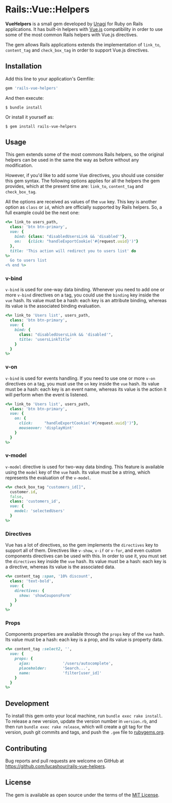 # Rails::Vue::Helpers

**VueHelpers** is a small gem developed by [Unagi](https://unagi.com.ar/) for Ruby on Rails applications. It has built-in helpers with [Vue.js](https://vuejs.org/) compatibility in order to use some of the most common Rails helpers with Vue.js directives.

The gem allows Rails applications extends the implementation of `link_to`, `content_tag` and `check_box_tag` in order to support Vue.js directives.

## Installation

Add this line to your application's Gemfile:

```ruby
gem 'rails-vue-helpers'
```

And then execute:

    $ bundle install

Or install it yourself as:

    $ gem install rails-vue-helpers

## Usage

This gem extends some of the most commons Rails helpers, so the original helpers can be used in the same the way as before without any modification.

However, if you'd like to add some Vue directives, you should use consider this gem syntax. The following options applies for all the helpers the gem provides, which at the present time are: `link_to`, `content_tag` and `check_box_tag`.

All the options are received as values of the `vue` key. This key is another option as `class` or `id`, which are officially supported by Rails helpers. So, a full example could be the next one:

```ruby
<%= link_to users_path,
  class: 'btn btn-primary',
  vue: {
    bind: {class: "disabledUsersLink && 'disabled'"},
    on:   {click: "handleExportCookie('#{request.uuid}')"}
  },
  title: 'This action will redirect you to users list' do
%>
  Go to users list
<% end %>
```

### v-bind
`v-bind` is used for one-way data binding. Whenever you need to add one or more `v-bind` directives on a tag, you could use the `binding` key inside the `vue` hash. Its value must be a hash: each key is an attribute binding, whereas its value is the associated binding evaluation.

```ruby
<%= link_to 'Users list', users_path,
  class: 'btn btn-primary',
  vue: {
    bind: {
      class: "disabledUsersLink && 'disabled'",
      title: 'usersLinkTitle'
    }
  }
%>
```

### v-on
`v-bind` is used for events handling. If you need to use one or more `v-on` directives on a tag, you must use the `on` key inside the `vue` hash. Its value must be a hash: each key is an event name, whereas its value is the action it will perform when the event is listened.

```ruby
<%= link_to 'Users list', users_path,
  class: 'btn btn-primary',
  vue: {
    on: {
      click:     "handleExportCookie('#{request.uuid}')"},
      mouseover: 'displayHint'
    }
  }
%>
```

### v-model
`v-model` directive is used for two-way data binding. This feature is available using the `model` key of the `vue` hash. Its value must be a string, which represents the evaluation of the `v-model`.

```ruby
<%= check_box_tag "customers_id[]",
  customer.id,
  false,
  class: 'customers_id',
  vue: {
    model: 'selectedUsers'
  }
%>
```

### Directives
Vue has a lot of directives, so the gem implements the `directives` key to support all of them. Directives like `v-show`, `v-if` or `v-for`, and even custom components directives can be used with this. In order to use it, you must set the `directives` key inside the `vue` hash. Its value must be a hash: each key is a directive, whereas its value is the associated data.

```ruby
<%= content_tag :span, '10% discount',
  class: 'text-bold',
  vue: {
    directives: {
      show: 'showCouponsForm'
    }
  }
%>
```

### Props
Components properties are available through the `props` key of the `vue` hash. Its value must be a hash: each key is a prop, and its value is property data.

```ruby
<%= content_tag :select2, '',
  vue: {
    props: {
      ajax:              '/users/autocomplete',
      placeholder:       'Search...',
      name:              'filter[user_id]'
    }
  }
%>
```

## Development

To install this gem onto your local machine, run `bundle exec rake install`. To release a new version, update the version number in `version.rb`, and then run `bundle exec rake release`, which will create a git tag for the version, push git commits and tags, and push the `.gem` file to [rubygems.org](https://rubygems.org).

## Contributing

Bug reports and pull requests are welcome on GitHub at https://github.com/lucashour/rails-vue-helpers.

## License

The gem is available as open source under the terms of the [MIT License](https://opensource.org/licenses/MIT).

